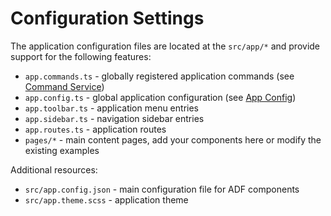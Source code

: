# Configuration Settings

The application configuration files are located at the `src/app/*` and provide support for the following features:

- `app.commands.ts` - globally registered application commands (see [Command Service](../sdk/command-service))
- `app.config.ts` - global application configuration (see [App Config](./app-config.md))
- `app.toolbar.ts` - application menu entries
- `app.sidebar.ts` - navigation sidebar entries
- `app.routes.ts` - application routes
- `pages/*` - main content pages, add your components here or modify the existing examples

Additional resources:

- `src/app.config.json` - main configuration file for ADF components
- `src/app.theme.scss` - application theme
